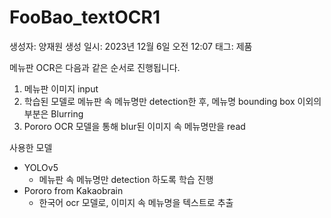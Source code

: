 # FooBao_textOCR1

생성자: 양재원
생성 일시: 2023년 12월 6일 오전 12:07
태그: 제품

메뉴판 OCR은 다음과 같은 순서로 진행됩니다.

1. 메뉴판 이미지 input
2. 학습된 모델로 메뉴판 속 메뉴명만 detection한 후, 메뉴명 bounding box 이외의 부분은 Blurring
3. Pororo OCR 모델을 통해 blur된 이미지 속 메뉴명만을 read

사용한 모델

- YOLOv5
    - 메뉴판 속 메뉴명만 detection 하도록 학습 진행
- Pororo from Kakaobrain
    - 한국어 ocr 모델로, 이미지 속 메뉴명을 텍스트로 추출